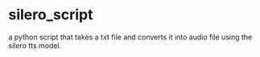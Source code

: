 # silero_script
a python script that takes a txt file and converts it into audio file using the silero tts model.
